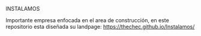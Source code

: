 INSTALAMOS

Importante empresa enfocada en el area de construcción, en este repositorio esta diseñada su landpage: https://thechec.github.io/Instalamos/

